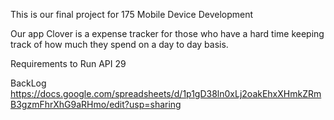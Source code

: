 This is our final project for 175 Mobile Device Development

Our app Clover is a expense tracker for those who have a hard time keeping track of how much they spend on a day to day basis.

Requirements to Run 
API 29

BackLog
https://docs.google.com/spreadsheets/d/1p1gD38ln0xLj2oakEhxXHmkZRmB3gzmFhrXhG9aRHmo/edit?usp=sharing
